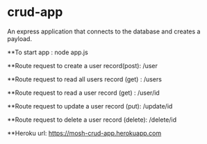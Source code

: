 # crud-app
An express application that connects to the database and creates a payload.

**To start app : node app.js

**Route request to create a user record(post): /user

**Route request to read all users record (get) : /users

**Route request to read a user record (get) : /user/id

**Route request to update a user record (put): /update/id

**Route request to delete a user record (delete): /delete/id

**Heroku url: https://mosh-crud-app.herokuapp.com
